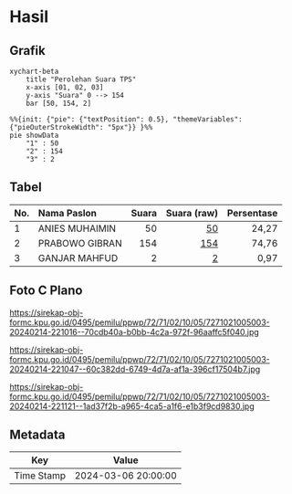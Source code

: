 # Hasil

## Grafik

```mermaid
xychart-beta
    title "Perolehan Suara TPS"
    x-axis [01, 02, 03]
    y-axis "Suara" 0 --> 154
    bar [50, 154, 2]
```

```mermaid
%%{init: {"pie": {"textPosition": 0.5}, "themeVariables": {"pieOuterStrokeWidth": "5px"}} }%%
pie showData
    "1" : 50
    "2" : 154
    "3" : 2
```

## Tabel

| No. | Nama Paslon    | Suara | Suara (raw) | Persentase |
|:--- |:-------------- | -----:| -----------:| ----------:|
| 1   | ANIES MUHAIMIN | 50    | [50][p-1]   | 24,27      |
| 2   | PRABOWO GIBRAN | 154   | [154][p-2]  | 74,76      |
| 3   | GANJAR MAHFUD  | 2     | [2][p-3]    | 0,97       |


[p-1]: https://github.com/gigit-pemilu/pemilu-2024-72-sulawesi-tengah/blob/main/pilpres/hitung-suara/sub/72-sulawesi-tengah/sub/71-kota-palu/sub/02-palu-barat/sub/1005-balaroa/sub/003-tps/sub/paslon-1.txt
[p-2]: https://github.com/gigit-pemilu/pemilu-2024-72-sulawesi-tengah/blob/main/pilpres/hitung-suara/sub/72-sulawesi-tengah/sub/71-kota-palu/sub/02-palu-barat/sub/1005-balaroa/sub/003-tps/sub/paslon-2.txt
[p-3]: https://github.com/gigit-pemilu/pemilu-2024-72-sulawesi-tengah/blob/main/pilpres/hitung-suara/sub/72-sulawesi-tengah/sub/71-kota-palu/sub/02-palu-barat/sub/1005-balaroa/sub/003-tps/sub/paslon-3.txt

## Foto C Plano

https://sirekap-obj-formc.kpu.go.id/0495/pemilu/ppwp/72/71/02/10/05/7271021005003-20240214-221016--70cdb40a-b0bb-4c2a-972f-96aaffc5f040.jpg

https://sirekap-obj-formc.kpu.go.id/0495/pemilu/ppwp/72/71/02/10/05/7271021005003-20240214-221047--60c382dd-6749-4d7a-af1a-396cf17504b7.jpg

https://sirekap-obj-formc.kpu.go.id/0495/pemilu/ppwp/72/71/02/10/05/7271021005003-20240214-221121--1ad37f2b-a965-4ca5-a1f6-e1b3f9cd9830.jpg


## Metadata

| Key        | Value               |
| ---------- | ------------------- |
| Time Stamp | 2024-03-06 20:00:00 |



